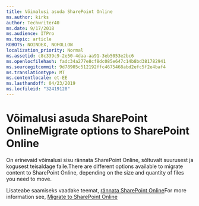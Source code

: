 ```yaml
---
title: Võimalusi asuda SharePoint Online
ms.author: kirks
author: Techwriter40
ms.date: 9/17/2018
ms.audience: ITPro
ms.topic: article
ROBOTS: NOINDEX, NOFOLLOW
localization_priority: Normal
ms.assetid: c8c339c9-2e50-4daa-aa91-3eb5053e2bc6
ms.openlocfilehash: fadc34a277e8cf8dc085e647c14b8bd381782941
ms.sourcegitcommit: 9d78905c512192ffc4675468abd2efc5f2e4baf4
ms.translationtype: MT
ms.contentlocale: et-EE
ms.lasthandoff: 04/23/2019
ms.locfileid: "32419128"
---
```

# <a name="migrate-options-to-sharepoint-online"></a><span data-ttu-id="ce306-102">Võimalusi asuda SharePoint Online</span><span class="sxs-lookup"><span data-stu-id="ce306-102">Migrate options to SharePoint Online</span></span>

<span data-ttu-id="ce306-103">On erinevaid võimalusi sisu rännata SharePoint Online, sõltuvalt suurusest ja kogusest teisaldage faile.</span><span class="sxs-lookup"><span data-stu-id="ce306-103">There are different options available to migrate content to SharePoint Online, depending on the size and quantity of files you need to move.</span></span>
  
<span data-ttu-id="ce306-104">Lisateabe saamiseks vaadake teemat, [rännata SharePoint Online](https://go.microsoft.com/fwlink/?linkid-2022029)</span><span class="sxs-lookup"><span data-stu-id="ce306-104">For more information see, [Migrate to SharePoint Online](https://go.microsoft.com/fwlink/?linkid-2022029)</span></span>
  

